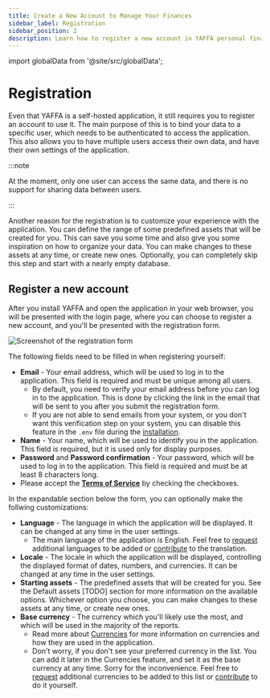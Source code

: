 ```yaml
---
title: Create a New Account to Manage Your Finances
sidebar_label: Registration
sidebar_position: 2
description: Learn how to register a new account in YAFFA personal finance application, and start managing your finances with ease.
---
```


import globalData from '@site/src/globalData';

# Registration

Even that YAFFA is a self-hosted application, it still requires you to register an account to use it. The main purpose of this is to bind your data to a specific user, which needs to be authenticated to access the application. This also allows you to have multiple users access their own data, and have their own settings of the application.

:::note

At the moment, only one user can access the same data, and there is no support for sharing data between users.

:::

Another reason for the registration is to customize your experience with the application. You can define the range of some predefined assets that will be created for you. This can save you some time and also give you some inspiration on how to organize your data. You can make changes to these assets at any time, or create new ones. Optionally, you can completely skip this step and start with a nearly empty database.

## Register a new account

After you install YAFFA and open the application in your web browser, you will be presented with the login page, where you can choose to register a new account, and you'll be presented with the registration form.

![Screenshot of the registration form](/img/register.png)

The following fields need to be filled in when registering yourself:
* **Email** - Your email address, which will be used to log in to the application. This field is required and must be unique among all users.
    * By default, you need to verify your email address before you can log in to the application. This is done by clicking the link in the email that will be sent to you after you submit the registration form.
    * If you are not able to send emails from your system, or you don't want this verification step on your system, you can disable this feature in the `.env` file during the [installation](../installation).
* **Name** - Your name, which will be used to identify you in the application. This field is required, but it is used only for display purposes.
* **Password** and **Password confirmation** - Your password, which will be used to log in to the application. This field is required and must be at least 8 characters long.
* Please accept the **<a href={globalData.genericURLs.toc} target="_blank">Terms of Service</a>** by checking the checkboxes.

In the expandable section below the form, you can optionally make the follwing customizations:
* **Language** - The language in which the application will be displayed. It can be changed at any time in the user settings.
    * The main language of the application is English. Feel free to <a href={globalData.genericURLs.contact} target="_blank">request</a> additional languages to be added or <a href={globalData.genericURLs.github} target="_blank">contribute</a> to the translation.
* **Locale** - The locale in which the application will be displayed, controlling the displayed format of dates, numbers, and currencies. It can be changed at any time in the user settings.
* **Starting assets** - The predefined assets that will be created for you. See the Default assets [TODO] section for more information on the available options. Whichever option you choose, you can make changes to these assets at any time, or create new ones.
* **Base currency** - The currency which you'll likely use the most, and which will be used in the majority of the reports.
    * Read more about [Currencies](../../assets/currencies) for more information on currencies and how they are used in the application.
    * Don't worry, if you don't see your preferred currency in the list. You can add it later in the Currencies feature, and set it as the base currency at any time. Sorry for the inconvenience. Feel free to <a href={globalData.genericURLs.contact} target="_blank">request</a> additional currencies to be added to this list or <a href={globalData.genericURLs.github} target="_blank">contribute</a> to do it yourself.